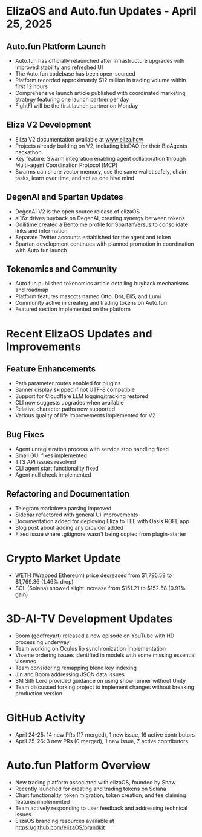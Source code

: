 # ElizaOS and Auto.fun Updates - April 25, 2025

## Auto.fun Platform Launch

- Auto.fun has officially relaunched after infrastructure upgrades with improved stability and refreshed UI
- The Auto.fun codebase has been open-sourced
- Platform recorded approximately $12 million in trading volume within first 12 hours
- Comprehensive launch article published with coordinated marketing strategy featuring one launch partner per day
- FightFI will be the first launch partner on Monday

## Eliza V2 Development

- Eliza V2 documentation available at www.eliza.how
- Projects already building on V2, including bioDAO for their BioAgents hackathon
- Key feature: Swarm integration enabling agent collaboration through Multi-agent Coordination Protocol (MCP)
- Swarms can share vector memory, use the same wallet safely, chain tasks, learn over time, and act as one hive mind

## DegenAI and Spartan Updates

- DegenAI V2 is the open source release of elizaOS
- ai16z drives buyback on DegenAI, creating synergy between tokens
- Odilitime created a Bento.me profile for SpartanVersus to consolidate links and information
- Separate Twitter accounts established for the agent and token
- Spartan development continues with planned promotion in coordination with Auto.fun launch

## Tokenomics and Community

- Auto.fun published tokenomics article detailing buyback mechanisms and roadmap
- Platform features mascots named Otto, Dot, Eli5, and Lumi
- Community active in creating and trading tokens on Auto.fun
- Featured section implemented on the platform

# Recent ElizaOS Updates and Improvements

## Feature Enhancements

- Path parameter routes enabled for plugins
- Banner display skipped if not UTF-8 compatible
- Support for Cloudflare LLM logging/tracking restored
- CLI now suggests upgrades when available
- Relative character paths now supported
- Various quality of life improvements implemented for V2

## Bug Fixes

- Agent unregistration process with service stop handling fixed
- Small GUI fixes implemented
- TTS API issues resolved
- CLI agent start functionality fixed
- Agent null check implemented

## Refactoring and Documentation

- Telegram markdown parsing improved
- Sidebar refactored with general UI improvements
- Documentation added for deploying Eliza to TEE with Oasis ROFL app
- Blog post about adding any provider added
- Fixed issue where .gitignore wasn't being copied from plugin-starter

# Crypto Market Update

- WETH (Wrapped Ethereum) price decreased from $1,795.58 to $1,769.36 (1.46% drop)
- SOL (Solana) showed slight increase from $151.21 to $152.58 (0.91% gain)

# 3D-AI-TV Development Updates

- Boom (godfreyart) released a new episode on YouTube with HD processing underway
- Team working on Oculus lip synchronization implementation
- Viseme ordering issues identified in models with some missing essential visemes
- Team considering remapping blend key indexing
- Jin and Boom addressing JSON data issues
- SM Sith Lord provided guidance on using show runner without Unity
- Team discussed forking project to implement changes without breaking production version

# GitHub Activity

- April 24-25: 14 new PRs (17 merged), 1 new issue, 16 active contributors
- April 25-26: 3 new PRs (0 merged), 1 new issue, 7 active contributors

# Auto.fun Platform Overview

- New trading platform associated with elizaOS, founded by Shaw
- Recently launched for creating and trading tokens on Solana
- Chart functionality, token migration, token creation, and fee claiming features implemented
- Team actively responding to user feedback and addressing technical issues
- ElizaOS branding resources available at https://github.com/elizaOS/brandkit